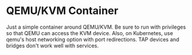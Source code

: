 QEMU/KVM Container
==================

Just a simple container around QEMU/KVM. Be sure to run with privileges so that QEMU
can access the KVM device. Also, on Kubernetes, use qemu's host networking option
with port redirections. TAP devices and bridges don't work well with services. 
